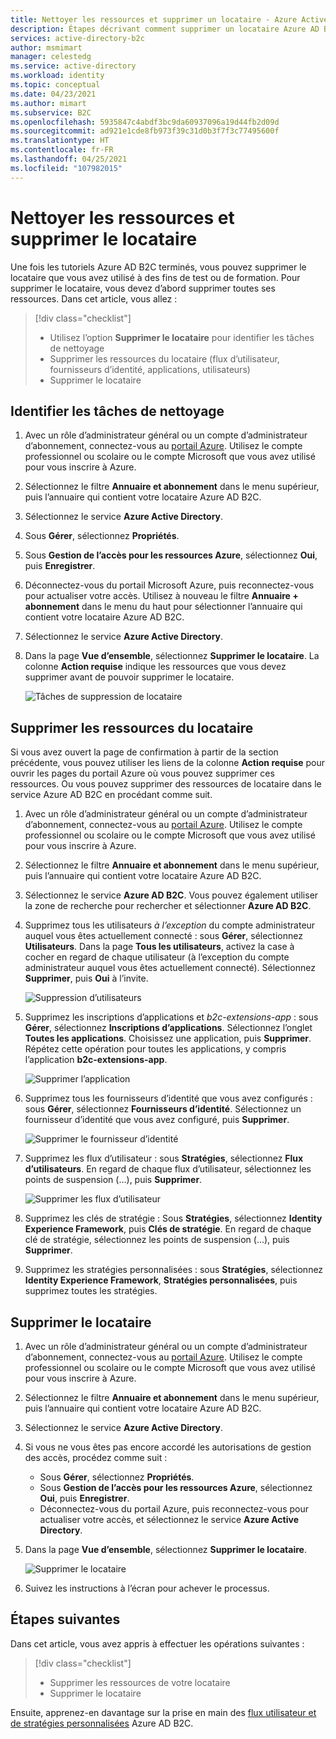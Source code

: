 ```yaml
---
title: Nettoyer les ressources et supprimer un locataire - Azure Active Directory B2C
description: Étapes décrivant comment supprimer un locataire Azure AD B2C. Découvrez comment supprimer toutes les ressources de locataire, puis le locataire lui-même.
services: active-directory-b2c
author: msmimart
manager: celestedg
ms.service: active-directory
ms.workload: identity
ms.topic: conceptual
ms.date: 04/23/2021
ms.author: mimart
ms.subservice: B2C
ms.openlocfilehash: 5935847c4abdf3bc9da60937096a19d44fb2d09d
ms.sourcegitcommit: ad921e1cde8fb973f39c31d0b3f7f3c77495600f
ms.translationtype: HT
ms.contentlocale: fr-FR
ms.lasthandoff: 04/25/2021
ms.locfileid: "107982015"
---
```

# <a name="clean-up-resources-and-delete-the-tenant"></a>Nettoyer les ressources et supprimer le locataire

Une fois les tutoriels Azure AD B2C terminés, vous pouvez supprimer le locataire que vous avez utilisé à des fins de test ou de formation. Pour supprimer le locataire, vous devez d’abord supprimer toutes ses ressources. Dans cet article, vous allez :

> [!div class="checklist"]
> * Utilisez l’option **Supprimer le locataire** pour identifier les tâches de nettoyage
> * Supprimer les ressources du locataire (flux d’utilisateur, fournisseurs d’identité, applications, utilisateurs)
> * Supprimer le locataire

## <a name="identify-cleanup-tasks"></a>Identifier les tâches de nettoyage

1. Avec un rôle d’administrateur général ou un compte d’administrateur d’abonnement, connectez-vous au [portail Azure](https://portal.azure.com/). Utilisez le compte professionnel ou scolaire ou le compte Microsoft que vous avez utilisé pour vous inscrire à Azure.

2. Sélectionnez le filtre **Annuaire et abonnement** dans le menu supérieur, puis l’annuaire qui contient votre locataire Azure AD B2C.

3. Sélectionnez le service **Azure Active Directory**.

4. Sous **Gérer**, sélectionnez **Propriétés**.

5. Sous **Gestion de l’accès pour les ressources Azure**, sélectionnez **Oui**, puis **Enregistrer**.

6. Déconnectez-vous du portail Microsoft Azure, puis reconnectez-vous pour actualiser votre accès. Utilisez à nouveau le filtre **Annuaire + abonnement** dans le menu du haut pour sélectionner l’annuaire qui contient votre locataire Azure AD B2C.

7. Sélectionnez le service **Azure Active Directory**.

8. Dans la page **Vue d’ensemble**, sélectionnez **Supprimer le locataire**. La colonne **Action requise** indique les ressources que vous devez supprimer avant de pouvoir supprimer le locataire.

   ![Tâches de suppression de locataire](media/tutorial-delete-tenant/delete-tenant-tasks.png)

## <a name="delete-tenant-resources"></a>Supprimer les ressources du locataire

Si vous avez ouvert la page de confirmation à partir de la section précédente, vous pouvez utiliser les liens de la colonne **Action requise** pour ouvrir les pages du portail Azure où vous pouvez supprimer ces ressources. Ou vous pouvez supprimer des ressources de locataire dans le service Azure AD B2C en procédant comme suit.

1. Avec un rôle d’administrateur général ou un compte d’administrateur d’abonnement, connectez-vous au [portail Azure](https://portal.azure.com/). Utilisez le compte professionnel ou scolaire ou le compte Microsoft que vous avez utilisé pour vous inscrire à Azure.

2. Sélectionnez le filtre **Annuaire et abonnement** dans le menu supérieur, puis l’annuaire qui contient votre locataire Azure AD B2C.

3. Sélectionnez le service **Azure AD B2C**. Vous pouvez également utiliser la zone de recherche pour rechercher et sélectionner **Azure AD B2C**.

4. Supprimez tous les utilisateurs *à l’exception* du compte administrateur auquel vous êtes actuellement connecté : sous **Gérer**, sélectionnez **Utilisateurs**. Dans la page **Tous les utilisateurs**, activez la case à cocher en regard de chaque utilisateur (à l’exception du compte administrateur auquel vous êtes actuellement connecté). Sélectionnez **Supprimer**, puis **Oui** à l’invite.

   ![Suppression d’utilisateurs](media/tutorial-delete-tenant/delete-users.png)
   
5. Supprimez les inscriptions d’applications et *b2c-extensions-app* : sous **Gérer**, sélectionnez **Inscriptions d’applications**. Sélectionnez l’onglet **Toutes les applications**. Choisissez une application, puis **Supprimer**. Répétez cette opération pour toutes les applications, y compris l’application **b2c-extensions-app**.

   ![Supprimer l’application](media/tutorial-delete-tenant/delete-applications.png)

6. Supprimez tous les fournisseurs d’identité que vous avez configurés : sous **Gérer**, sélectionnez **Fournisseurs d’identité**. Sélectionnez un fournisseur d’identité que vous avez configuré, puis **Supprimer**.

   ![Supprimer le fournisseur d’identité](media/tutorial-delete-tenant/identity-providers.png)

8. Supprimez les flux d’utilisateur : sous **Stratégies**, sélectionnez **Flux d’utilisateurs**. En regard de chaque flux d’utilisateur, sélectionnez les points de suspension (...), puis **Supprimer**.

   ![Supprimer les flux d’utilisateur](media/tutorial-delete-tenant/user-flow.png)

9. Supprimez les clés de stratégie : Sous **Stratégies**, sélectionnez **Identity Experience Framework**, puis **Clés de stratégie**. En regard de chaque clé de stratégie, sélectionnez les points de suspension (...), puis **Supprimer**.

10. Supprimez les stratégies personnalisées : sous **Stratégies**, sélectionnez **Identity Experience Framework**, **Stratégies personnalisées**, puis supprimez toutes les stratégies.

## <a name="delete-the-tenant"></a>Supprimer le locataire

1. Avec un rôle d’administrateur général ou un compte d’administrateur d’abonnement, connectez-vous au [portail Azure](https://portal.azure.com/). Utilisez le compte professionnel ou scolaire ou le compte Microsoft que vous avez utilisé pour vous inscrire à Azure.

2. Sélectionnez le filtre **Annuaire et abonnement** dans le menu supérieur, puis l’annuaire qui contient votre locataire Azure AD B2C.

3. Sélectionnez le service **Azure Active Directory**.

4. Si vous ne vous êtes pas encore accordé les autorisations de gestion des accès, procédez comme suit :

   * Sous **Gérer**, sélectionnez **Propriétés**.
   * Sous **Gestion de l’accès pour les ressources Azure**, sélectionnez **Oui**, puis **Enregistrer**.
   * Déconnectez-vous du portail Azure, puis reconnectez-vous pour actualiser votre accès, et sélectionnez le service **Azure Active Directory**.

5. Dans la page **Vue d’ensemble**, sélectionnez **Supprimer le locataire**.

   ![Supprimer le locataire](media/tutorial-delete-tenant/delete-tenant.png)

6. Suivez les instructions à l’écran pour achever le processus.

## <a name="next-steps"></a>Étapes suivantes

Dans cet article, vous avez appris à effectuer les opérations suivantes :

> [!div class="checklist"]
> * Supprimer les ressources de votre locataire
> * Supprimer le locataire

Ensuite, apprenez-en davantage sur la prise en main des [flux utilisateur et de stratégies personnalisées](user-flow-overview.md) Azure AD B2C.
